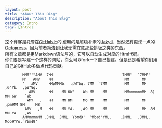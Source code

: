 ```yaml
---
layout: post
title: "About This Blog"
description: "About This Blog"
category: Intro
tags: [Intro]
---
```


这个博客是托管在[GitHub](https://github.com/zhouhao/zhouhao.github.io "Go and find it")上的,使用的是超级朴素的[Jekyll](http://jekyllrb.com/ "Jekyll")，当然还有更炫一点的[Octopress](http://octopress.org/ "Octopress")，因为前者简洁到让我无需在意那些排版之类的东西。    
所有文章都是用Markdown语法写的，它可以自动生成对应的Html代码。    
你们要是写建一个这样的网站，你么可以fork一下自己搭建。但是还是希望你们用自己的GitHub多做点代码贡献。     

                                                                         
            MMM"""AMV  7MM                                7MMF'  `7MMF'                    
            M'   AMV    MM                                 MM      MM                    
            '   AMV     MMpMMMb.  ,pW"Wq. 7MM  `7MM        MM      MM   ,6"Yb.  ,pW"Wq.    
               AMV      MM    MM 6W'    Wb MM    MM        MMmmmmmmMM  8)   MM 6W'   `Wb     
              AMV   ,   MM    MM 8M     M8 MM    MM        MM      MM   ,pm9MM 8M     M8     
             AMV   ,M   MM    MM YA.   ,A9 MM    MM        MM      MM  8M   MM YA.   ,A9     
            AMVmmmmMM .JMML  JMML. Ybmd9'  ^Mbod"YML.    .JMML.  .JMML. Moo9^Yo.`Ybmd9'      
